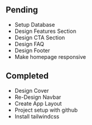 ## Pending
- Setup Database
- Design Features Section
- Design CTA Section
- Design FAQ
- Design Footer
- Make homepage responsive


## Completed
- Design Cover
- Re-Design Navbar
- Create App Layout
- Project setup with github
- Install tailwindcss
